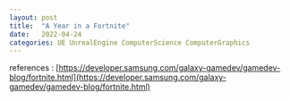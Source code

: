 ```yaml
---
layout: post
title:  "A Year in a Fortnite"
date:   2022-04-24
categories: UE UnrealEngine ComputerScience ComputerGraphics
---
```


references : [https://developer.samsung.com/galaxy-gamedev/gamedev-blog/fortnite.html](https://developer.samsung.com/galaxy-gamedev/gamedev-blog/fortnite.html)